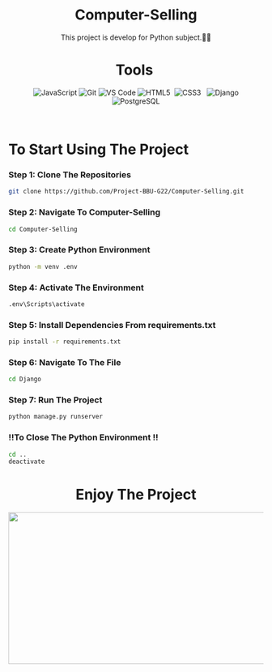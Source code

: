 <div align="center">
  
# Computer-Selling

This project is develop for Python subject.🐍🐍

# Tools 


![JavaScript](https://img.shields.io/badge/JavaScript-F7DF1E?style=for-the-badge&logo=javascript&logoColor=black)
![Git](https://img.shields.io/badge/Git-F05032?style=for-the-badge&logo=git&logoColor=white) 
![VS Code](https://img.shields.io/badge/VS_Code-007ACC?style=for-the-badge&logo=visual-studio-code&logoColor=white) 
![HTML5](https://img.shields.io/badge/HTML5-E34F26?style=for-the-badge&logo=html5&logoColor=white) 
![CSS3](https://img.shields.io/badge/CSS3-1572B6?style=for-the-badge&logo=css3&logoColor=white)  
![Django](https://img.shields.io/badge/Django-092E20?style=for-the-badge&logo=django&logoColor=white)  
![PostgreSQL](https://img.shields.io/badge/PostgreSQL-4169E1?style=for-the-badge&logo=postgresql&logoColor=white) 

</div>
<br>

# To Start Using The Project 


### Step 1: Clone The Repositories

```sh
git clone https://github.com/Project-BBU-G22/Computer-Selling.git
```

### Step 2: Navigate To Computer-Selling

```sh
cd Computer-Selling
```

### Step 3: Create Python Environment

```sh
python -m venv .env
```

### Step 4: Activate The Environment

```sh
.env\Scripts\activate
```


### Step 5: Install Dependencies From requirements.txt

```sh
pip install -r requirements.txt
```

### Step 6: Navigate To The File 

```sh
cd Django
```

### Step 7: Run The Project

```sh
python manage.py runserver
```

### ‼️To Close The Python Environment ‼️

```sh
cd ..
deactivate
```

<div align="center">

# Enjoy The Project

<!---  <img height="300" src="https://i.imgflip.com/65efzo.gif"  />  --->
<img height="300" width="700" src="https://i.pinimg.com/originals/43/5f/6d/435f6d95a347985d8796b4943a1d7b1c.gif"  /> 

</div>


